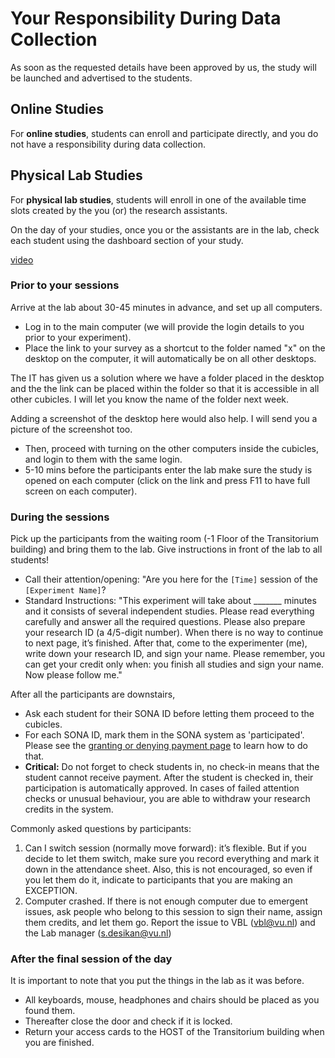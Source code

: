
# Your Responsibility During Data Collection

As soon as the requested details have been approved by us, the study will be launched and advertised to the students.

## Online Studies
For **online studies**, students can enroll and participate directly, and you do not have a responsibility during data collection.

## Physical Lab Studies
For **physical lab studies**, students will enroll in one of the available time slots created by the you (or) the research assistants.

On the day of your studies, once you or the assistants are in the lab, check each student using the dashboard section of your study. 

[video](/static/videos/create_timeslots.mp4)
<br>

### Prior to your sessions
Arrive at the lab about 30-45 minutes in advance, and set up all computers. 

- Log in to the main computer (we will provide the login details to you prior to your experiment).
- Place the link to your survey as a shortcut to the folder named "x" on the desktop on the computer, it will automatically be on all other desktops. 

The IT has given us a solution where we have a folder placed in the desktop and the the link can be placed within the folder so that it is accessible in all other cubicles. I will let you know the name of the folder next week.


Adding a screenshot of the desktop here would also help. I will send you a picture of the screenshot too.


- Then, proceed with turning on the other computers inside the cubicles, and login to them with the same login. 
- 5-10 mins before the participants enter the lab make sure the study is opened on each computer (click on the link and press F11 to have full screen on each computer).

### During the sessions

Pick up the participants from the waiting room (-1 Floor of the Transitorium building) and bring them to the lab. Give instructions in front of the lab to all students!

- Call their attention/opening: "Are you here for the `[Time]` session of the `[Experiment Name]`? 
- Standard Instructions: "This experiment will take about _______ minutes and it consists of several independent studies. Please read everything carefully and answer all the required questions. Please also prepare your research ID (a 4/5-digit number). When there is no way to continue to next page, it’s finished. After that, come to the experimenter (me), write down your research ID, and sign your name. Please remember, you can get your credit only when: you finish all studies and sign your name. Now please follow me."

After all the participants are downstairs, 

- Ask each student for their SONA ID before letting them proceed to the cubicles.
- For each SONA ID, mark them in the SONA system as 'participated'. Please see the [granting or denying payment page](granting-or-denying-payment) to learn how to do that.
- **Critical:** Do not forget to check students in, no check-in means that the student cannot receive payment. After the student is checked in, their participation is automatically approved. In cases of failed attention checks or unusual behaviour, you are able to withdraw your research credits in the system.

Commonly asked questions by participants:

1. Can I switch session (normally move forward): it’s flexible. But if you decide to let them switch, make sure you record everything and mark it down in the attendance sheet. Also, this is not encouraged, so even if you let them do it, indicate to participants that you are making an EXCEPTION.
2. Computer crashed. If there is not enough computer due to emergent issues, ask people who belong to this session to sign their name, assign them credits, and let them go. Report the issue to VBL (vbl@vu.nl) and the Lab manager (s.desikan@vu.nl)

### After the final session of the day
It is important to note that you put the things in the lab as it was before. 

- All keyboards, mouse, headphones and chairs should be placed as you found them. 
- Thereafter close the door and check if it is locked.
- Return your access cards to the HOST of the Transitorium building when you are finished.
